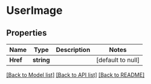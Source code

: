 # UserImage

## Properties
Name | Type | Description | Notes
------------ | ------------- | ------------- | -------------
**Href** | **string** |  | [default to null]

[[Back to Model list]](../README.md#documentation-for-models) [[Back to API list]](../README.md#documentation-for-api-endpoints) [[Back to README]](../README.md)


